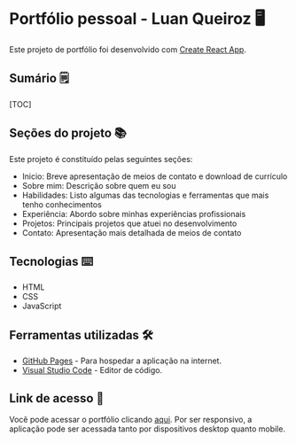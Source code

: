 # Portfólio pessoal - Luan Queiroz 🖥️

Este projeto de portfólio foi desenvolvido com [Create React App](https://github.com/facebook/create-react-app).

## Sumário 🗒️

[TOC]

## Seções do projeto 📚

Este projeto é constituído pelas seguintes seções:

- Inicio: Breve apresentação de meios de contato e download de currículo
- Sobre mim: Descrição sobre quem eu sou
- Habilidades: Listo algumas das tecnologias e ferramentas que mais tenho conhecimentos
- Experiência: Abordo sobre minhas experiências profissionais
- Projetos: Principais projetos que atuei no desenvolvimento
- Contato: Apresentação mais detalhada de meios de contato

## Tecnologias ⌨️

- HTML
- CSS
- JavaScript

## Ferramentas utilizadas 🛠️

- [GitHub Pages](https://create-react-app.dev/docs/deployment/#github-pages) - Para hospedar a aplicação na internet.
- [Visual Studio Code](https://code.visualstudio.com) - Editor de código.

## Link de acesso 🔗

Você pode acessar o portfólio clicando [aqui](https://luuh03.github.io/Portfolio-Luan/).
Por ser responsivo, a aplicação pode ser acessada tanto por dispositivos desktop quanto mobile.
